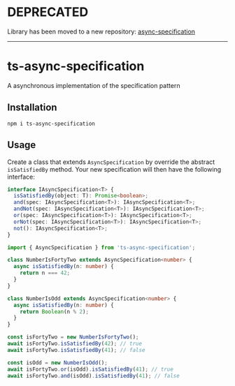 # DEPRECATED

Library has been moved to a new repository: [async-specification](https://github.com/chestercharles/async-specification)

---

# ts-async-specification

A asynchronous implementation of the specification pattern

## Installation

`npm i ts-async-specification`

## Usage

Create a class that extends `AsyncSpecification` by override the abstract `isSatisfiedBy` method. Your new specification will then have the following interface:

```typescript
interface IAsyncSpecification<T> {
  isSatisfiedBy(object: T): Promise<boolean>;
  and(spec: IAsyncSpecification<T>): IAsyncSpecification<T>;
  andNot(spec: IAsyncSpecification<T>): IAsyncSpecification<T>;
  or(spec: IAsyncSpecification<T>): IAsyncSpecification<T>;
  orNot(spec: IAsyncSpecification<T>): IAsyncSpecification<T>;
  not(): IAsyncSpecification<T>;
}
```

```typescript
import { AsyncSpecification } from 'ts-async-specification';

class NumberIsFortyTwo extends AsyncSpecification<number> {
  async isSatisfiedBy(n: number) {
    return n === 42;
  }
}

class NumberIsOdd extends AsyncSpecification<number> {
  async isSatisfiedBy(n: number) {
    return Boolean(n % 2);
  }
}

const isFortyTwo = new NumberIsFortyTwo();
await isFortyTwo.isSatisfiedBy(42); // true
await isFortyTwo.isSatisfiedBy(41); // false

const isOdd = new NumberIsOdd();
await isFortyTwo.or(isOdd).isSatisfiedBy(41); // true
await isFortyTwo.and(isOdd).isSatisfiedBy(41); // false
```
